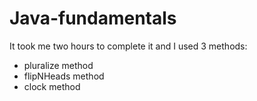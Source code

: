 # Java-fundamentals

It took me two hours to complete it and I used 3 methods:

* pluralize method
* flipNHeads method
* clock method